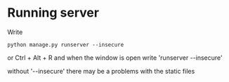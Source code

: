 # Running server
Write 
```
python manage.py runserver --insecure
```
or 
Ctrl + Alt + R and when the window is open write 'runserver --insecure'

without '--insecure' there may be a problems with the static files
